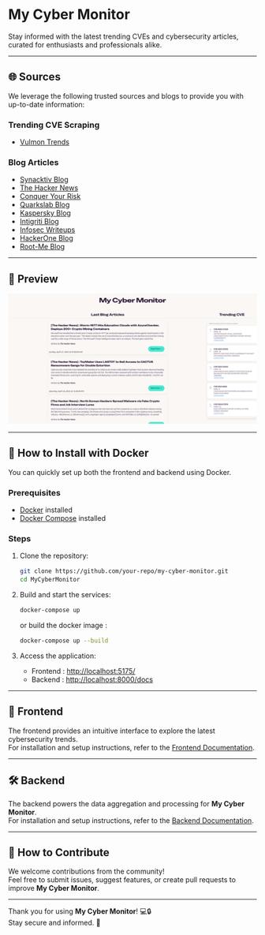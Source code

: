 # My Cyber Monitor

Stay informed with the latest trending CVEs and cybersecurity articles, curated for enthusiasts and professionals alike.

---

## 🌐 Sources

We leverage the following trusted sources and blogs to provide you with up-to-date information:

### Trending CVE Scraping

- [Vulmon Trends](https://vulmon.com/trends)

### Blog Articles

- [Synacktiv Blog](https://www.synacktiv.com/)
- [The Hacker News](https://thehackernews.com/)
- [Conquer Your Risk](https://www.conquer-your-risk.com)
- [Quarkslab Blog](https://blog.quarkslab.com)
- [Kaspersky Blog](https://www.kaspersky.com/blog/feed/)
- [Intigriti Blog](https://www.intigriti.com/blog/feed)
- [Infosec Writeups](https://infosecwriteups.com/feed)
- [HackerOne Blog](https://www.hackerone.com/taxonomy/term/291/feed)
- [Root-Me Blog](https://blog.root-me.org/)

---

## 🎨 Preview

![Frontend Screenshot](./Front/doc/screen.png)

---

## 🐳 How to Install with Docker

You can quickly set up both the frontend and backend using Docker.

### Prerequisites

- [Docker](https://docs.docker.com/get-docker/) installed
- [Docker Compose](https://docs.docker.com/compose/) installed

### Steps

1. Clone the repository:

   ```bash
   git clone https://github.com/your-repo/my-cyber-monitor.git
   cd MyCyberMonitor
   ```

2. Build and start the services:

    ```bash
    docker-compose up
    ```

    or build the docker image :

    ```bash
    docker-compose up --build
    ```

3. Access the application:
    - Frontend : [http://localhost:5175/](http://localhost:5175/)
    - Backend : [http://localhost:8000/docs](http://localhost:8000/docs)

---

## 🎨 Frontend

The frontend provides an intuitive interface to explore the latest cybersecurity trends.  
For installation and setup instructions, refer to the [Frontend Documentation](Front/README.md).

---

## 🛠️ Backend

The backend powers the data aggregation and processing for **My Cyber Monitor**.  
For installation and setup instructions, refer to the [Backend Documentation](backend/README.md).

---

## 📖 How to Contribute

We welcome contributions from the community!  
Feel free to submit issues, suggest features, or create pull requests to improve **My Cyber Monitor**.

---

Thank you for using **My Cyber Monitor**! 💻🔒  
Stay secure and informed. 🚀
